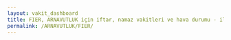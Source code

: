 ```yaml
---
layout: vakit_dashboard
title: FIER, ARNAVUTLUK için iftar, namaz vakitleri ve hava durumu - ilçe/eyalet seç
permalink: /ARNAVUTLUK/FIER/
---
```


<script type="text/javascript">
  var GLOBAL_COUNTRY = 'ARNAVUTLUK';
  var GLOBAL_CITY = 'FIER';
  var GLOBAL_STATE = '';
  var lat = 72;
  var lon = 21;
</script>
